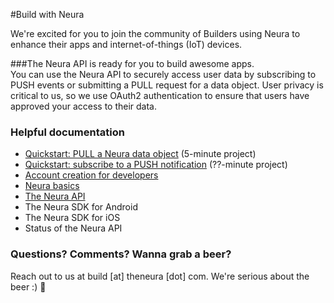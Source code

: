 
#Build with Neura 

We're excited for you to join the community of Builders using Neura to enhance their apps and internet-of-things (IoT) devices.  


###The Neura API is ready for you to build awesome apps.  
You can use the Neura API to securely access user data by subscribing to PUSH events or submitting a PULL request for a data object.  User privacy is critical to us, so we use OAuth2 authentication to ensure that users have approved your access to their data.

### Helpful documentation
 - [Quickstart: PULL a Neura data object](https://github.com/mikimer/Neura_documentation/blob/master/text/quickstartPull.md) (5-minute project)
 - [Quickstart: subscribe to a PUSH notification](https://github.com/mikimer/Neura_documentation/blob/master/text/quickstartPush.md) (??-minute project)
 - [Account creation for developers ](https://github.com/mikimer/Neura_documentation/blob/master/text/account.md)
 - [Neura basics](https://github.com/mikimer/Neura_documentation/blob/master/text/basics.md) 
 - [The Neura API](https://github.com/mikimer/Neura_documentation/blob/master/text/APIguide.md) 
 - The Neura SDK for Android
 - The Neura SDK for iOS
 - Status of the Neura API

###  Questions? Comments? Wanna grab a beer?
Reach out to us at build [at] theneura [dot] com.  We're serious about the beer :) :beer:





